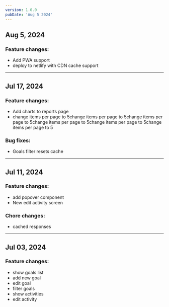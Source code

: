 ```yaml
---
version: 1.0.0
pubDate: 'Aug 5 2024'
---
```


## Aug 5, 2024

### Feature changes:

- Add PWA support
- deploy to netlify with CDN cache support

---

## Jul 17, 2024

### Feature changes:

- Add charts to reports page
- change items per page to 5change items per page to 5change items per page to 5change items per page to 5change items per page to 5change items per page to 5

### Bug fixes:

- Goals filter resets cache

---

## Jul 11, 2024

### Feature changes:

- add popover component
- New edit activity screen

### Chore changes:

- cached responses

---

## Jul 03, 2024

### Feature changes:

- show goals list
- add new goal
- edit goal
- filter goals
- show activities
- edit activity
